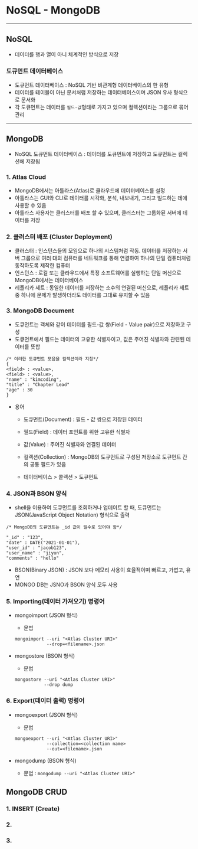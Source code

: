 # NoSQL - MongoDB

***

## NoSQL
- 데이터를 행과 열이 아니 체계적인 방식으로 저장

### 도큐먼트 데이터베이스
- 도큐먼트 데이터베이스 : NoSQL 기반 비관계형 데이터베이스의 한 유형
- 데이터를 테이블이 아닌 문서처럼 저장하는 데이터베이스이며 JSON 유사 형식으로 문서화
- 각 도큐먼트는 데이터를 ```필드-값```형태로 가지고 있으며 컬렉션이라는 그룹으로 묶어 관리

***

## MongoDB
- NoSQL 도큐먼트 데이터베이스 : 데이터를 도큐먼트에 저장하고 도큐먼트는 컬렉션에 저장됨

### 1. Atlas Cloud
- MongoDB에서는 아틀라스(Atlas)로 클라우드에 데이터베이스를 설정
- 아틀라스는 GUI와 CLI로 데이터를 시각화, 분석, 내보내기, 그리고 빌드하는 데에 사용할 수 있음
- 아틀라스 사용자는 클러스터를 배포 할 수 있으며, 클러스터는 그룹화된 서버에 데이터를 저장 

### 2. 클러스터 배포 (Cluster Deployment)
- 클러스터 : 인스턴스들의 모임으로 하나의 시스템처럼 작동. 데이터를 저장하는 서버 그룹으로 여러 대의 컴퓨터를 네트워크를 통해 연결하여 하나의 단일 컴퓨터처럼 동작하도록 제작한 컴퓨터
- 인스턴스 : 로컬 또는 클라우드에서 특정 소프트웨어를 실행하는 단일 머신으로 MongoDB에서는 데이터베이스
- 레플리카 세트 : 동일한 데이터를 저장하는 소수의 연결된 머신으로, 레플리카 세트 중 하나에 문제가 발생하더라도 데이터를 그대로 유지할 수 있음

### 3. MongoDB Document
- 도큐먼트는 객체와 같이 데이터를 필드-값 쌍(Field - Value pair)으로 저장하고 구성
- 도큐먼트에서 필드는 데이터의 고유한 식별자이고, 값은 주어진 식별자와 관련된 데이터를 뜻합
```
/* 이러한 도큐먼트 모음을 컬렉션이라 지칭*/
{
<field> : <value>,
<field> : <value>,
"name" : "kimcoding",
"title" : "Chapter Lead"
"age" : 30
}
```
- 용어
  - 도큐먼트(Document) : 필드 - 값 쌍으로 저장된 데이터

  - 필드(Field) : 데이터 포인트를 위한 고유한 식별자

  - 값(Value) : 주어진 식별자와 연결된 데이터

  - 컬렉션(Collection) : MongoDB의 도큐먼트로 구성된 저장소로 도큐먼트 간의 공통 필드가 있음

  - 데이터베이스 > 콜렉션 > 도큐먼트

### 4. JSON과 BSON 양식
- shell을 이용하여 도큐먼트를 조회하거나 업데이트 할 때, 도큐먼트는 JSON(JavaScript Object Notation) 형식으로 출력
```
/* MongoDB의 도큐먼트는 _id 값이 필수로 있어야 함*/

"_id" : "123",
"date" : DATE("2021-01-01"),
"user_id" : "jacob123",
"user_name" : "jiyun",
"comments" : "hello"
```

- BSON(Binary JSON) : JSON 보다 메모리 사용이 효율적이며 빠르고, 가볍고, 유연
- MONGO DB는 JSNO과 BSON 양식 모두 사용

### 5. Importing(데이터 가져오기) 명령어
- mongoimport (JSON 형식)
  - 문법
  ```
  mongoimport --uri "<Atlas Cluster URI>"
              --drop=<filename>.json
  ```

- mongostore (BSON 형식)
  - 문법
  ```
  mongostore --uri "<Atlas Cluster URI>"
             --drop dump
  ```

### 6. Export(데이터 출력) 명령어
- mongoexport (JSON 형식)
  - 문법
  ```
  mongoexport --uri "<Atlas Cluster URI>"
              --collection=<collection name>
              --out=<filename>.json
  ```

- mongodump (BSON 형식)
  - 문법 : ```mongodump --uri "<Atlas Cluster URI>"```

## MongoDB CRUD

### 1. INSERT (Create)

### 2. 

### 3. 
